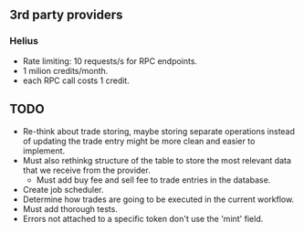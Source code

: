 ## 3rd party providers
### Helius
- Rate limiting: 10 requests/s for RPC endpoints.
- 1 milion credits/month.
- each RPC call costs 1 credit.

## TODO
- Re-think about trade storing, maybe storing separate operations instead 
  of updating the trade entry might be more clean and easier to implement.
- Must also rethinkg structure of the table to store the most relevant data
  that we receive from the provider.
    - Must add buy fee and sell fee to trade entries in the database.
- Create job scheduler.
- Determine how trades are going to be executed in the current workflow.
- Must add thorough tests.
- Errors not attached to a specific token don't use the 'mint' field.
